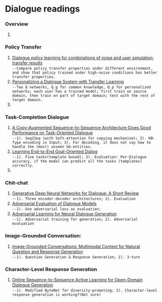 # Dialogue readings


### Overview
1. []()<br/>


### Policy Transfer
1. [Dialogue policy learning for combinations of noise and user simulation: transfer results](http://citeseerx.ist.psu.edu/viewdoc/download?doi=10.1.1.141.6098&rep=rep1&type=pdf)<br/>
`--Compare policy transfer properties under different environment, and show that policy trained under high-noise conditions has better transfer properties.`
2. [Personalizing a Dialogue System with Transfer Learning](https://arxiv.org/abs/1610.02891)<br/>
`--Two Q networks, Q_g for common knowledge, Q_p for personalized networks; each user has a trained model; first train on source domain, then train on part of target domain; test with the rest of target domain.`
3. 

### Task-Completion Dialogue
1. [A Copy-Augmented Sequence-to-Sequence Architecture Gives Good Performance on Task-Oriented Dialogue](https://arxiv.org/abs/1701.04024)<br/>
`--1). Seq2Seq (with Soft-attention for copying mechanism); 2). KB-Type encoding in Input; 3). For decoding, it does not say how to handle the (most) unseen kb-entities.`
2. [Learning End-to-End Goal-Oriented Dialog](https://arxiv.org/pdf/1605.07683.pdf)<br/>
`--1). Five tasks(template based); 2). Evaluation: Per-Dialogue accuracy, if the model can predict all the tasks (templates) correctly.`
3. []()<br/>


### Chit-chat
1. [Generative Deep Neural Networks for Dialogue: A Short Review](https://arxiv.org/abs/1611.06216)<br/>
`--1). Three encoder-decoder architectures; 2). Evaluation`
2. [Adversarial Evaluation of Dialogue Models](https://arxiv.org/abs/1701.08198)<br/>
`--1). Use adversarial loss as evaluation;`
3. [Adversarial Learning for Neural Dialogue Generation](https://arxiv.org/pdf/1701.06547.pdf)<br/>
`--1). Adversarial training for generation; 2). Adversarial evaluation`

### Image-Grounded Conversation:
1. [Image-Grounded Conversations: Multimodal Context for Natural Question and Response Generation](https://arxiv.org/pdf/1701.08251.pdf)<br/>
`--1). Question Generation & Response Generation; 2). 3-turn`


### Character-Level Response Generation
1. [Online Sequence-to-Sequence Active Learning for Open-Domain Dialogue Generation](https://arxiv.org/pdf/1612.03929.pdf)<br/>
`--1). Modified ByteNet for diversity-promoting; 2). Character-level response generation is working?(Not sure)`


